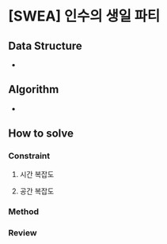 # [SWEA] 인수의 생일 파티

## Data Structure

- 

## Algorithm

-

## How to solve
### Constraint
1. 시간 복잡도
   
2. 공간 복잡도

### Method


### Review